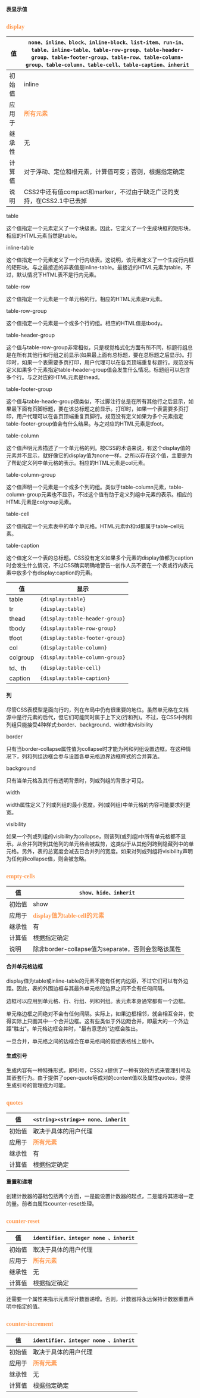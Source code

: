 #### 表显示值 ####
## <font color="#ff995" face="微软雅黑" size="3">**display**</font> ##

| 值 | `none、inline、block、inline-block、list-item、run-in、table、inline-table、table-row-group、table-header-group、table-footer-group、table-row、table-column-group、table-column、table-cell、table-caption、inherit` |
| ------ | ------ |
| 初始值 | inline |
| 应用于 | <font color="#ff995" face="微软雅黑" size="3">**所有元素**</font> |
| 继承性 | 无 |
| 计算值 | 对于浮动、定位和根元素，计算值可变；否则，根据指定确定|
| 说明 | CSS2中还有值compact和marker，不过由于缺乏广泛的支持，在CSS2.1中已去掉|

table
    
   这个值指定一个元素定义了一个块级表。因此，它定义了一个生成块框的矩形块。相应的HTML元素当然是table。

inline-table

  这个值指定一个元素定义了一个行内级表。这说明，该元素定义了一个生成行内框的矩形块。与之最接近的非表值是inline-table。最接近的HTML元素为table，不过，默认情况下HTML表不是行内元素。

table-row
  
   这个值指定一个元素是一个单元格的行。相应的HTML元素是tr元素。

table-row-group
 
   这个值指定一个元素是一个或多个行的组。相应的HTML值是tbody。

table-header-group

   这个值与table-row-group非常相似，只是视觉格式化方面有所不同，标题行组总是在所有其他行和行组之前显示(如果最上面有总标题，要在总标题之后显示)。打印时，如果一个表需要多页打印，用户代理可以在各页顶端重复标题行。规范没有定义如果多个元素指定table-header-group值会发生什么情况。标题组可以包含多个行。与之对应的HTML元素是thead。

table-footer-group
  
   这个值与table-heade-group很类似，不过脚注行总是在所有其他行之后显示，如果最下面有页脚标题，要在该总标题之前显示。打印时，如果一个表需要多页打印，用户代理可以在各页顶端重复页脚行。规范没有定义如果为多个元素指定table-footer-group值会有什么结果。与之对应的HTML元素是tfoot。

table-column

   这个值声明元素描述了一个单元格的列。按CSS的术语来说，有这个display值的元素并不显示，就好像它的display值为none一样。之所以存在这个值，主要是为了帮助定义列中单元格的表示。相应的HTML元素是col元素。

table-column-group

   这个值声明一个元素是一个或多个列的组。类似于table-column元素，table-column-group元素也不显示，不过这个值有助于定义列组中元素的表示。相应的HTML元素是colgroup元素。

table-cell

   这个值指定一个元素表中的单个单元格。HTML元素th和td都属于table-cell元素。

table-caption

   这个值定义一个表的总标题。CSS没有定义如果多个元素的display值都为caption时会发生什么情况，不过CSS确实明确地警告--创作人员不要在一个表或行内表元素中放多个有display:caption的元素。

| 值 | 显示 |
| ------ | ------ |
| table | `{display:table}` |
| tr |`{display:table}` |
| thead | `{display:table-header-group}` |
| tbody | `{display:table-row-group}`|
| tfoot | `{display:table-footer-group}`|
| col | `{display:table-column}`|
| colgroup | `{display:table-column-group}`|
| td、th | `{display:table-cell}`|
| caption | `{display:table-caption}`|

#### 列 ####

尽管CSS表模型是面向行的，列在布局中仍有很重要的地位。虽然单元格在文档源中是行元素的后代，但它们可能同时属于上下文(行和列)。不过，在CSS中列和列组只能接受4种样式:border、background、width和visibility

border

   只有当border-collapse属性值为collapse时才能为列和列组设置边框。在这种情况下，列和列组边框会参与设置各单元格边界边框样式的合并算法。

background

   只有当单元格及其行有透明背景时，列或列组的背景才可见。

width
  
  width属性定义了列或列组的最小宽度。列(或列组)中单元格的内容可能要求列更宽。

visibility

  如果一个列或列组的visibility为collapse，则该列(或列组)中所有单元格都不显示。从合并列跨到其他列的单元格会被裁剪，这类似于从其他列跨到隐藏列中的单元格。另外，表的总宽度会减去已合并列的宽度。如果对列或列组将visibility声明为任何非collapse值，则会被忽略。

## <font color="#ff995" face="微软雅黑" size="3">**empty-cells**</font> ##

| 值 | `show、hide、inherit` |
| ------ | ------ |
| 初始值 | show |
| 应用于 | <font color="#ff995" face="微软雅黑" size="3">**display值为table-cell的元素**</font> |
| 继承性 | 有 |
| 计算值 | 根据指定确定|
| 说明 | 除非border-collapse值为separate，否则会忽略该属性|

#### 合并单元格边框 ####
display值为table或inline-table的元素不能有任何内边距，不过它们可以有外边距。因此，表的外围边框与其最外单元格的边界之间不会有任何间隔。

边框可以应用到单元格、行、行组、列和列组。表元素本身通常都有一个边框。

单元格边框之间绝对不会有任何间隔。实际上，如果边框相邻，就会相互合并，使得实际上只画其中一个合并边框。这有些类似于外边距合并，即最大的一个外边距"胜出"。单元格边框合并时，"最有意思的"边框会胜出。

一旦合并，单元格之间的边框会在单元格间的假想表格线上居中。

#### 生成引号 ####
生成内容有一种特殊形式，即引号，CSS2.x提供了一种有效的方式来管理引号及其嵌套行为。由于提供了open-quote等成对的content值以及属性quotes，使得生成引号的管理成为可能。

## <font color="#ff995" face="微软雅黑" size="3">**quotes**</font> ##

| 值 | `<string><string>+ none、inherit` |
| ------ | ------ |
| 初始值 | 取决于具体的用户代理 |
| 应用于 | <font color="#ff995" face="微软雅黑" size="3">**所有元素**</font> |
| 继承性 | 有 |
| 计算值 | 根据指定确定|

#### 重置和递增 ####
创建计数器的基础包括两个方面，一是能设置计数器的起点，二是能将其递增一定的量。前者由属性counter-reset处理。
## <font color="#ff995" face="微软雅黑" size="3">**counter-reset**</font> ##

| 值 | `identifier、integer none 、inherit` |
| ------ | ------ |
| 初始值 | 取决于具体的用户代理 |
| 应用于 | <font color="#ff995" face="微软雅黑" size="3">**所有元素**</font> |
| 继承性 | 无 |
| 计算值 | 根据指定确定|

还需要一个属性来指示元素将计数器递增。否则，计数器将永远保持计数器重置声明中指定的值。

## <font color="#ff995" face="微软雅黑" size="3">**counter-increment**</font> ##

| 值 | `identifier、integer none 、inherit` |
| ------ | ------ |
| 初始值 | 取决于具体的用户代理 |
| 应用于 | <font color="#ff995" face="微软雅黑" size="3">**所有元素**</font> |
| 继承性 | 无 |
| 计算值 | 根据指定确定|